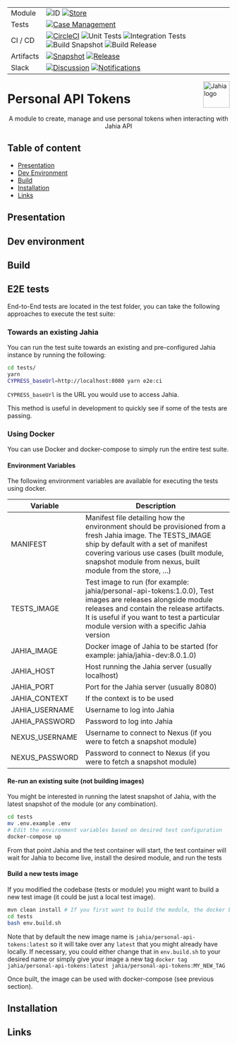 <!--
    Template for Readmes, see alternatives/examples here: https://github.com/matiassingers/awesome-readme
-->

<!--
    Badges provides a quick glance at the state of the repository and pointers to external resources.
    More can be generated from here: https://shields.io/
-->

|  |  | 
| --- | --- |
| Module | ![ID](https://img.shields.io/badge/ID-augmented--search--ui-blue) [![Store](https://img.shields.io/badge/Jahia%20Store-Yes-brightgreen)](https://store.jahia.com/contents/modules-repository/org/jahia/modules/augmented-search-ui.html) |
| Tests | [![Case Management](https://img.shields.io/badge/Case%20Management-Testrail-blue)](https://jahia.testrail.net/index.php?/projects/overview/20) |
| CI / CD | [![CircleCI](https://circleci.com/gh/Jahia/augmented-search-ui/tree/master.svg?style=shield)](https://app.circleci.com/pipelines/github/Jahia/augmented-search) ![Unit Tests](https://img.shields.io/badge/Unit%20Tests-No-red) ![Integration Tests](https://img.shields.io/badge/Integration%20Tests-No-red) ![Build Snapshot](https://img.shields.io/badge/Build%20Snapshot-Yes-brightgreen) ![Build Release](https://img.shields.io/badge/Build%20Release-No-red) |
| Artifacts | [![Snapshot](https://img.shields.io/badge/Snapshot-Nexus-blue)](https://devtools.jahia.com/nexus/content/repositories/jahia-enterprise-snapshots/org/jahia/modules/augmented-search-ui/) [![Release](https://img.shields.io/badge/Release-Nexus-blue)](https://devtools.jahia.com/nexus/content/repositories/jahia-enterprise-releases/org/jahia/modules/augmented-search-ui/) |
| Slack | [![Discussion](https://img.shields.io/badge/Discussion-%23module--augmented--search-blue)](https://jahia.slack.com/archives/C013904SBRA) [![Notifications](https://img.shields.io/badge/Notifications-%23ci--augmented--search-blue)](https://jahia.slack.com/archives/CSMQ0DRHA)|

<a href="https://www.jahia.com/">
    <img src="https://www.jahia.com/modules/jahiacom-templates/images/jahia-3x.png" alt="Jahia logo" title="Jahia" align="right" height="60" />
</a>

<!--
    Project name can either be the full length project name (if there is one) or just the repo name. For example: Digital Experience Manager.
-->

Personal API Tokens
======================

<!--
    A one-liner about the project, like a subtitle. For example: Jahia Digital Experience Manager Core
-->
<p align="center">A module to create, manage and use personal tokens when interacting with Jahia API</p>


<!--
    Open Source badges, see https://shields.io/
-->

## Table of content

- [Presentation](#presentation)
- [Dev Environment](#dev-environment)
- [Build](#build)
- [Installation](#installation)
- [Links](#links)

<!--
    Not all sections are relevant for all projects. It's up to the team to decide what sections makes most sense. Objective of the readme is to serve as a technical introduction to facilitate onboarding for technical ppl (developers).
    License and contributions are detailed in their own files, no need to add too many details in the Readme.
    If the project has technical documentation stored in another location (such as a website), effort should be made not to duplicate content (since it will become outdated at some point). In that case, keep the readme instructions very brief (such as a set of CLI commands).
-->

## Presentation
<!-- 
    (Optional) Technical presentation of the project
-->

## Dev environment

<!-- 
    Instructions to help a new developer get its environment setup and understands contraints and dependencies and run tests
-->

## Build
<!-- 
    Instructions to build
-->


## E2E tests

End-to-End tests are located in the test folder, you can take the following approaches to execute the test suite:

### Towards an existing Jahia

You can run the test suite towards an existing and pre-configured Jahia instance by running the following:

```bash 
cd tests/
yarn
CYPRESS_baseUrl=http://localhost:8080 yarn e2e:ci
```

`CYPRESS_baseUrl` is the URL you would use to access Jahia.

This method is useful in development to quickly see if some of the tests are passing.

### Using Docker

You can use Docker and docker-compose to simply run the entire test suite.

#### Environment Variables

The following environment variables are available for executing the tests using docker.

| Variable | Description |
| --- | --- |
| MANIFEST | Manifest file detailing how the environment should be provisioned from a fresh Jahia image. The TESTS_IMAGE ship by default with a set of manifest covering various use cases (built module, snapshot module from nexus, built module from the store, ...) |
| TESTS_IMAGE | Test image to run (for example: jahia/personal-api-tokens:1.0.0), Test images are releases alongside module releases and contain the release artifacts. It is useful if you want to test a particular module version with a specific Jahia version|
| JAHIA_IMAGE | Docker image of Jahia to be started (for example: jahia/jahia-dev:8.0.1.0)|
| JAHIA_HOST | Host running the Jahia server (usually localhost)|
| JAHIA_PORT | Port for the Jahia server (usually 8080)|
| JAHIA_CONTEXT | If the context is to be used|
| JAHIA_USERNAME | Username to log into Jahia|
| JAHIA_PASSWORD | Password to log into Jahia|
| NEXUS_USERNAME | Username to connect to Nexus (if you were to fetch a snapshot module)|
| NEXUS_PASSWORD | Password to connect to Nexus (if you were to fetch a snapshot module)|

#### Re-run an existing suite (not building images)

You might be interested in running the latest snapshot of Jahia, with the latest snapshot of the module (or any combination).

```bash
cd tests
mv .env.example .env
# Edit the environment variables based on desired test configuration
docker-compose up
```

From that point Jahia and the test container will start, the test container will wait for Jahia to become live, install the desired module, and run the tests

#### Build a new tests image 

If you modified the codebase (tests or module) you might want to build a new test image (it could be just a local test image).

```bash
mvn clean install # If you first want to build the module, the docker build step will add the corresponding artifacts to the docker image
cd tests
bash env.build.sh
```

Note that by default the new image name is `jahia/personal-api-tokens:latest` so it will take over any `latest` that you might already have locally.
If necessary, you could either change that in `env.build.sh` to your desired name or simply give your image a new tag `docker tag jahia/personal-api-tokens:latest jahia/personal-api-tokens:MY_NEW_TAG`

Once built, the image can be used with docker-compose (see previous section).

## Installation
<!-- 
    Instructions to install
-->

## Links
<!-- 
    Relevant links
-->
 
